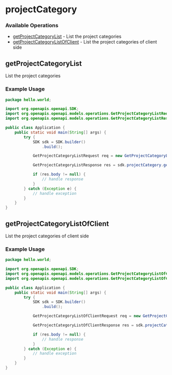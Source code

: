 # projectCategory

### Available Operations

* [getProjectCategoryList](#getprojectcategorylist) - List the project categories
* [getProjectCategoryListOfClient](#getprojectcategorylistofclient) - List the project categories of client side

## getProjectCategoryList

List the project categories

### Example Usage

```java
package hello.world;

import org.openapis.openapi.SDK;
import org.openapis.openapi.models.operations.GetProjectCategoryListRequest;
import org.openapis.openapi.models.operations.GetProjectCategoryListResponse;

public class Application {
    public static void main(String[] args) {
        try {
            SDK sdk = SDK.builder()
                .build();

            GetProjectCategoryListRequest req = new GetProjectCategoryListRequest("ab");            

            GetProjectCategoryListResponse res = sdk.projectCategory.getProjectCategoryList(req);

            if (res.body != null) {
                // handle response
            }
        } catch (Exception e) {
            // handle exception
        }
    }
}
```

## getProjectCategoryListOfClient

List the project categories of client side

### Example Usage

```java
package hello.world;

import org.openapis.openapi.SDK;
import org.openapis.openapi.models.operations.GetProjectCategoryListOfClientRequest;
import org.openapis.openapi.models.operations.GetProjectCategoryListOfClientResponse;

public class Application {
    public static void main(String[] args) {
        try {
            SDK sdk = SDK.builder()
                .build();

            GetProjectCategoryListOfClientRequest req = new GetProjectCategoryListOfClientRequest("maiores", "quidem");            

            GetProjectCategoryListOfClientResponse res = sdk.projectCategory.getProjectCategoryListOfClient(req);

            if (res.body != null) {
                // handle response
            }
        } catch (Exception e) {
            // handle exception
        }
    }
}
```
